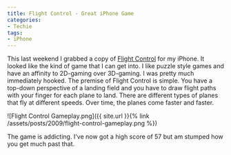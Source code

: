 ```yaml
---
title: Flight Control - Great iPhone Game
categories:
- Techie
tags:
- iPhone
---
```


This last weekend I grabbed a copy of [Flight Control](http://www.firemint.com/flightcontrol/index.html) for my iPhone. It looked like the kind of game that I can get into. I like puzzle style games and have an affinity to 2D-gaming over 3D-gaming. I was pretty much immediately hooked.
The premise of Flight Control is simple. You have a top-down perspective of a landing field and you have to draw flight paths with your finger for each plane to land. There are different types of planes that fly at different speeds. Over time, the planes come faster and faster.

![Flight Control Gameplay.png]({{ site.url }}{% link /assets/posts/2009/flight-control-gameplay.png %})

The game is addicting. I've now got a high score of 57 but am stumped how you get much past that.
